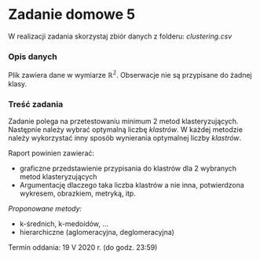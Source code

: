 # Zadanie domowe 5

W realizacji zadania skorzystaj zbiór danych z folderu: *clustering.csv*

### Opis danych
Plik zawiera dane w wymiarze $\mathbb{R^2}$. Obserwacje nie są przypisane do żadnej klasy. 

### Treść zadania
Zadanie polega na przetestowaniu minimum 2 metod klasteryzujących. Następnie należy wybrać optymalną liczbę *klastrów*. W każdej metodzie należy wykorzystać inny sposób wynierania optymalnej liczby *klastrów*.

Raport powinien zawierać:
- graficzne przedstawienie przypisania do klastrów dla 2 wybranych metod klasteryzujących
- Argumentację dlaczego taka liczba klastrów a nie inna, potwierdzona wykresem, obrazkiem, metryką, itp.

*Proponowane metody:*
- k-średnich, k-medoidów, ...
- hierarchiczne (aglomeracyjna, deglomeracyjna)

Termin oddania: 19 V 2020 r. (do godz. 23:59)
